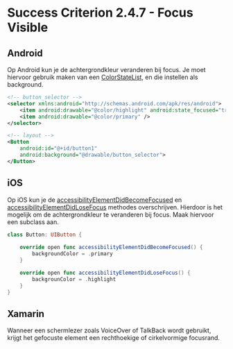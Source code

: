 # Success Criterion 2.4.7 - Focus Visible

## Android

Op Android kun je de achtergrondkleur veranderen bij focus. Je moet hiervoor gebruik maken van een [ColorStateList](https://developer.android.com/guide/topics/resources/color-list-resource), en die instellen als background.

```xml
<!-- button_selector -->
<selector xmlns:android="http://schemas.android.com/apk/res/android">
    <item android:drawable="@color/highlight" android:state_focused="true" />
    <item android:drawable="@color/primary" />
</selector>

<!-- layout -->
<Button  
    android:id="@+id/button1" 
    android:background="@drawable/button_selector">
</Button>
```

## iOS

Op iOS kun je de [accessibilityElementDidBecomeFocused](https://developer.apple.com/documentation/objectivec/nsobject/1615183-accessibilityelementdidbecomefoc) en [accessibilityElementDidLoseFocus](https://developer.apple.com/documentation/objectivec/nsobject/1615082-accessibilityelementdidlosefocus) methodes overschrijven. Hierdoor is het mogelijk om de achtergrondkleur te veranderen bij focus. Maak hiervoor een subclass aan.

```swift
class Button: UIButton {
    
    override open func accessibilityElementDidBecomeFocused() {
        backgroundColor = .primary
    }

    override open func accessibilityElementDidLoseFocus() {
        backgrounColor = .highlight
    }
}
```

## Xamarin

Wanneer een schermlezer zoals VoiceOver of TalkBack wordt gebruikt, krijgt het gefocuste element een rechthoekige of cirkelvormige focusrand.
